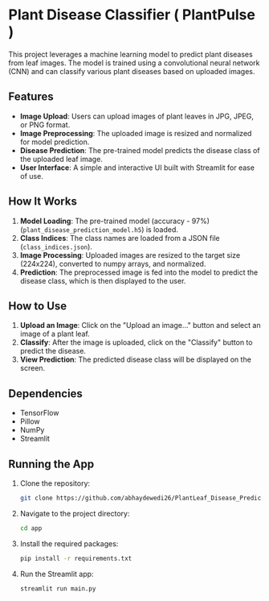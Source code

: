 # Plant Disease Classifier ( PlantPulse )

This project leverages a machine learning model to predict plant diseases from leaf images. The model is trained using a convolutional neural network (CNN) and can classify various plant diseases based on uploaded images.

## Features

- **Image Upload**: Users can upload images of plant leaves in JPG, JPEG, or PNG format.
- **Image Preprocessing**: The uploaded image is resized and normalized for model prediction.
- **Disease Prediction**: The pre-trained model predicts the disease class of the uploaded leaf image.
- **User Interface**: A simple and interactive UI built with Streamlit for ease of use.

## How It Works

1. **Model Loading**: The pre-trained model (accuracy - 97%) (`plant_disease_prediction_model.h5`) is loaded.
2. **Class Indices**: The class names are loaded from a JSON file (`class_indices.json`).
3. **Image Processing**: Uploaded images are resized to the target size (224x224), converted to numpy arrays, and normalized.
4. **Prediction**: The preprocessed image is fed into the model to predict the disease class, which is then displayed to the user.

## How to Use

1. **Upload an Image**: Click on the "Upload an image..." button and select an image of a plant leaf.
2. **Classify**: After the image is uploaded, click on the "Classify" button to predict the disease.
3. **View Prediction**: The predicted disease class will be displayed on the screen.

## Dependencies

- TensorFlow
- Pillow
- NumPy
- Streamlit

## Running the App

1. Clone the repository:
    ```bash
    git clone https://github.com/abhaydewedi26/PlantLeaf_Disease_Prediction.git
    ```
2. Navigate to the project directory:
    ```bash
    cd app
    ```
3. Install the required packages:
    ```bash
    pip install -r requirements.txt
    ```
4. Run the Streamlit app:
    ```bash
    streamlit run main.py
    ```

